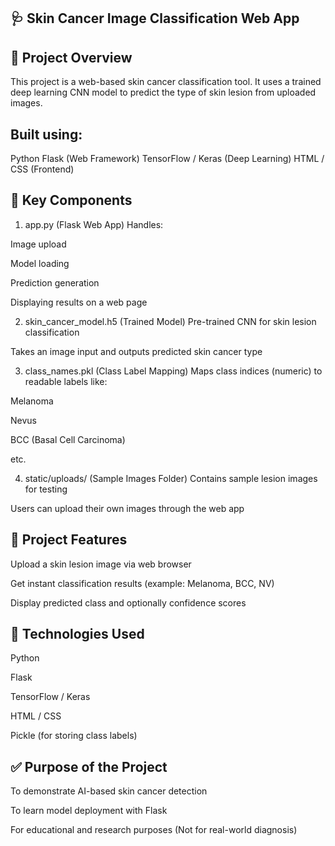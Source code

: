 🩺 Skin Cancer Image Classification Web App
----------------------------------------------
📌 Project Overview
---------------------
This project is a web-based skin cancer classification tool.
It uses a trained deep learning CNN model to predict the type of skin lesion from uploaded images.

Built using:
---------------
Python
Flask (Web Framework)
TensorFlow / Keras (Deep Learning)
HTML / CSS (Frontend)

📌 Key Components
---------------------
1. app.py (Flask Web App)
Handles:

 Image upload

 Model loading

 Prediction generation

 Displaying results on a web page

2. skin_cancer_model.h5 (Trained Model)
 Pre-trained CNN for skin lesion classification

 Takes an image input and outputs predicted skin cancer type

3. class_names.pkl (Class Label Mapping)
Maps class indices (numeric) to readable labels like:

 Melanoma

 Nevus

 BCC (Basal Cell Carcinoma)

 etc.

4. static/uploads/ (Sample Images Folder)
 Contains sample lesion images for testing

 Users can upload their own images through the web app

🎯 Project Features
-------------------------
Upload a skin lesion image via web browser

Get instant classification results (example: Melanoma, BCC, NV)

Display predicted class and optionally confidence scores

🧱 Technologies Used
----------------------
Python

Flask

TensorFlow / Keras

HTML / CSS

Pickle (for storing class labels)

✅ Purpose of the Project
-------------------------------
To demonstrate AI-based skin cancer detection

To learn model deployment with Flask

For educational and research purposes (Not for real-world diagnosis)
